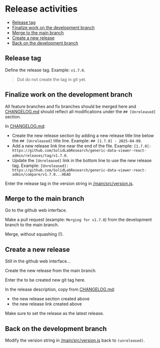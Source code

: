 # Release activities

* [Release tag](#release-tag)
* [Finalize work on the development branch](#finalize-work-on-the-development-branch)
* [Merge to the main branch](#merge-to-the-main-branch)
* [Create a new release](#create-a-new-release)
* [Back on the development branch](#back-on-the-development-branch)

## Release tag

Define the release tag. Example: `v1.7.0`.

> Dut do not create the tag in git yet.

## Finalize work on the development branch

All feature branches and fix branches should be merged here
and [CHANGELOG.md](./CHANGELOG.md) should reflect all modifications under the `## [Unreleased]` section.

In [CHANGELOG.md](./CHANGELOG.md):

* Create the new release section by adding a new release title line below the `## [Unreleased]` title line. Example: `## [1.7.0] - 2025-04-09`.
* Add a new release link line near the end of the file. Example: `[1.7.0]: https://github.com/SolidLabResearch/generic-data-viewer-react-admin/releases/tag/v1.7.0`.
* Update the `[Unreleased]` link in the bottom line to use the new release tag. Example: `[Unreleased]: https://github.com/SolidLabResearch/generic-data-viewer-react-admin/compare/v1.7.0...HEAD`

Enter the release tag in the version string in [/main/src/version.js](./main/src/version.js).

## Merge to the main branch

Go to the github web interface.

Make a pull request (example: `Merging for v1.7.0`) from the development branch to the main branch.

Merge, without squashing (!).

## Create a new release

Still in the github web interface...

Create the new release from the main branch.

Enter the to be created new git tag here.

In the release description, copy from [CHANGELOG.md](./CHANGELOG.md):

* the new release section created above
* the new release link created above

Make sure to set the release as the latest release.

## Back on the development branch

Modify the version string in [/main/src/version.js](./main/src/version.js) back to `(unreleased)`.
